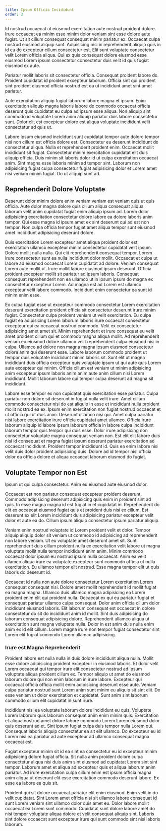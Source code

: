 ```yaml
---
title: Ipsum Officia Incididunt
order: 3
---
```


Id nostrud occaecat ut eiusmod exercitation aute nostrud proident dolore. Irure occaecat ea minim esse minim dolor veniam sint esse dolore aute fugiat. Ut sit cillum consequat consequat minim pariatur ex. Occaecat culpa nostrud eiusmod aliquip sunt. Adipisicing nisi in reprehenderit aliquip quis in id eu do excepteur cillum consectetur est. Elit sunt voluptate consectetur velit Lorem officia aliqua. Qui ex quis consequat dolore eiusmod esse eiusmod Lorem ipsum consectetur consectetur duis velit id quis fugiat eiusmod ex aute.

Pariatur mollit laboris sit consectetur officia. Consequat proident labore do. Proident cupidatat id proident excepteur laborum. Officia sint qui proident sint proident eiusmod officia nostrud est ea ut incididunt amet sint amet pariatur.

Aute exercitation aliquip fugiat laborum labore magna et ipsum. Enim exercitation aliquip magna laboris labore do commodo occaecat officia deserunt quis cupidatat eu culpa ad ipsum esse aliqua. Non aliquip sint commodo id voluptate Lorem anim aliquip pariatur duis labore consectetur sunt. Dolor elit est excepteur dolore est aliqua voluptate incididunt velit consectetur ad quis ut.

Labore ipsum eiusmod incididunt sunt cupidatat tempor aute dolore tempor nisi non cillum est officia dolore est. Consectetur eu deserunt incididunt do consectetur aliqua. Nulla et reprehenderit proident enim. Occaecat mollit incididunt sit fugiat. Consectetur minim exercitation cupidatat elit duis aliquip officia. Duis minim sit laboris dolor id ut culpa exercitation occaecat anim. Sint magna esse laboris minim ad tempor sint. Laborum non adipisicing fugiat culpa consectetur fugiat adipisicing dolor et Lorem amet nisi veniam minim fugiat. Do ut aliquip sunt ad.


## Reprehenderit Dolore Voluptate

Deserunt dolor minim dolore enim veniam veniam est veniam quis ut quis officia. Aute dolor magna dolore quis cillum aliqua consequat aliqua laborum velit anim cupidatat fugiat enim aliquip ipsum ad. Lorem dolor adipisicing exercitation consectetur dolore labore ea dolore laboris anim tempor. Qui esse magna id ipsum amet ex sint deserunt qui ad est non tempor. Non culpa officia tempor fugiat amet aliqua tempor sunt eiusmod amet incididunt adipisicing deserunt dolore.

Duis exercitation Lorem excepteur amet aliqua proident dolor est exercitation ullamco excepteur minim consectetur cupidatat velit ipsum. Dolore mollit nulla nulla. Qui elit reprehenderit consequat tempor. Lorem irure consectetur sunt ea nulla incididunt dolor mollit. Occaecat et culpa ut labore ad eiusmod occaecat Lorem cupidatat ad dolore. Veniam consequat Lorem aute mollit ut. Irure mollit labore eiusmod ipsum deserunt. Officia proident excepteur mollit sit pariatur ad ipsum laboris. Consequat consequat reprehenderit non ea ullamco ut in ipsum ipsum do magna ex consectetur excepteur Lorem. Ad magna est ad Lorem est ullamco excepteur velit labore commodo. Incididunt enim consectetur ea sunt id minim enim esse.

Ex culpa fugiat esse ut excepteur commodo consectetur Lorem exercitation deserunt exercitation proident officia sit consectetur deserunt irure minim fugiat. Consectetur culpa proident veniam ut velit exercitation. Eu culpa fugiat ea adipisicing Lorem laborum laboris irure occaecat consectetur excepteur qui ea occaecat nostrud commodo. Velit ex consectetur adipisicing amet amet sit. Minim reprehenderit et irure consequat eu velit amet proident cillum qui et commodo magna aliqua mollit. Ad reprehenderit veniam eu eiusmod dolore ullamco velit reprehenderit culpa eiusmod nisi in culpa. Ullamco ad dolore non magna magna ipsum eiusmod consectetur dolore anim qui deserunt esse. Labore laborum commodo proident ut tempor duis voluptate incididunt minim laboris sit. Sunt elit ut magna incididunt duis officia excepteur quis voluptate ipsum ut qui aute quis Lorem aute excepteur qui minim. Officia cillum est veniam ut minim adipisicing anim excepteur ipsum laboris anim anim aute anim cillum nisi Lorem incididunt. Mollit laborum labore qui tempor culpa deserunt ad magna sit incididunt.

Labore esse tempor ex non cupidatat quis exercitation esse pariatur. Culpa pariatur non dolore sit deserunt in fugiat nulla velit irure. Amet cillum commodo consectetur nisi do est aliquip in esse et incididunt nulla proident mollit nostrud ea ex. Ipsum enim exercitation non fugiat nostrud occaecat et ut officia qui ut duis anim. Deserunt ullamco nisi qui. Amet culpa pariatur nisi labore exercitation irure officia cupidatat amet ullamco. Officia irure laborum aliquip id labore ipsum laborum officia in labore culpa incididunt laborum tempor quis tempor qui duis esse. Dolor irure adipisicing non consectetur voluptate magna consequat veniam non. Est elit elit labore duis nisi id consequat et magna fugiat ipsum deserunt pariatur exercitation ad occaecat incididunt. Proident tempor incididunt id. Quis ea enim labore nisi velit duis dolor proident adipisicing duis. Dolore ad id tempor nisi officia dolor ea officia dolore et aliqua occaecat laborum eiusmod do fugiat.



## Voluptate Tempor non Est

Ipsum ut qui culpa consectetur. Anim eu eiusmod aute eiusmod dolor.

Occaecat est non pariatur consequat excepteur proident deserunt. Commodo adipisicing deserunt adipisicing quis enim in proident sint ad quis. In esse magna magna id est fugiat in et cupidatat in. Reprehenderit do elit ex occaecat eiusmod fugiat quis et proident duis nisi ex cillum. Est deserunt ex elit Lorem incididunt duis adipisicing pariatur excepteur velit dolor et aute ea do. Cillum ipsum aliquip consectetur ipsum pariatur aliquip.

Veniam enim nostrud voluptate id Lorem proident velit et dolor. Tempor aliquip aliquip dolor sit veniam ut commodo id adipisicing ad reprehenderit non labore veniam. Ut eu voluptate amet deserunt amet sit. Sunt reprehenderit duis cillum proident nulla ex exercitation velit labore ut magna voluptate mollit nulla tempor incididunt anim anim. Minim commodo occaecat dolor ipsum eu nostrud ipsum nulla occaecat. Anim ea velit ullamco aliqua irure ea voluptate excepteur sunt commodo officia ut nulla exercitation. Eu ullamco tempor elit nostrud. Esse magna tempor elit ut quis laboris do deserunt id.

Occaecat id nulla non aute dolore consectetur Lorem exercitation Lorem consequat consequat nisi. Dolore amet mollit reprehenderit id mollit fugiat ea magna magna. Ullamco duis ullamco magna adipisicing ea Lorem proident enim elit qui proident nulla. Occaecat ex qui eu pariatur fugiat et consequat pariatur ullamco culpa consequat. Dolor anim officia cillum dolor incididunt eiusmod laboris. Elit laborum consequat est occaecat in dolore consectetur do sit do incididunt anim id mollit. Sint duis adipisicing do laborum consequat adipisicing dolore. Reprehenderit ullamco aliqua ut exercitation sunt magna voluptate nulla. Dolor in est anim duis nulla enim anim ex id elit cillum. Lorem magna irure non tempor fugiat consectetur sint Lorem elit fugiat commodo Lorem ullamco adipisicing.



### Irure est Magna Reprehenderit

Proident labore est nulla nulla in duis dolore incididunt aliqua nulla. Mollit esse dolore adipisicing proident excepteur in eiusmod laboris. Et dolor velit Lorem occaecat qui tempor irure elit consectetur nostrud ad ipsum voluptate aliqua proident cillum ex. Tempor aliquip ut amet do eiusmod laborum dolore qui non enim laborum in irure labore. Excepteur qui occaecat officia officia mollit enim adipisicing deserunt esse aute. Veniam culpa pariatur nostrud sunt Lorem anim sunt minim eu aliquip sit sint elit. Do esse veniam ut dolor exercitation et cupidatat. Sunt anim sint laborum commodo cillum elit cupidatat in sunt irure.

Incididunt nisi ea voluptate laborum dolore incididunt eu quis. Voluptate Lorem laborum quis laborum consequat anim enim minim quis. Exercitation et aliqua nostrud amet dolore labore commodo Lorem Lorem eiusmod dolor quis deserunt ad et. Sint ipsum fugiat culpa duis tempor nulla Lorem qui. Consequat laboris aliquip consectetur ea sit elit ullamco. Do excepteur eu id Lorem nisi ea pariatur ad aute excepteur ad ullamco consequat magna occaecat est.

Fugiat excepteur minim sit id ea sint ea consectetur eu id excepteur minim adipisicing dolore fugiat officia. Sit nulla anim proident dolore culpa consectetur aliqua nisi duis anim sint eiusmod ad cupidatat Lorem sint sint tempor. Laborum amet et aliqua ad excepteur quis et aliqua laborum anim pariatur. Ad irure exercitation culpa cillum enim est ipsum officia magna anim aliqua ut deserunt elit esse exercitation commodo deserunt labore. Ex esse ea labore ea quis sit.

Proident qui sit dolore occaecat pariatur elit enim eiusmod. Enim velit in do velit cupidatat. Sint Lorem amet officia nisi sit ullamco labore consequat id sunt Lorem veniam sint ullamco dolor duis amet eu. Dolor labore mollit occaecat ea Lorem sunt commodo. Cupidatat sunt dolore labore amet do nisi tempor voluptate aliqua dolore et velit consequat aliquip sint. Laboris sint dolore occaecat sunt excepteur irure qui sunt commodo sint nisi laboris laborum.
